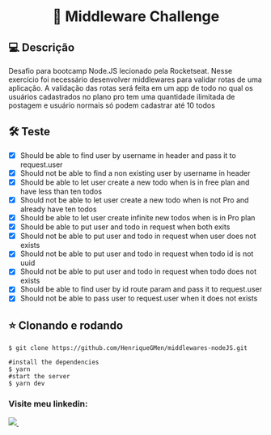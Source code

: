 <h1 align=center> 🚀 Middleware Challenge </h1>


## 💻 Descrição

Desafio para bootcamp Node.JS lecionado pela Rocketseat. Nesse exercício foi necessário desenvolver middlewares para validar rotas de uma aplicação. 
A validação das rotas será feita em um app de todo no qual os usuários cadastrados no plano pro tem uma quantidade ilimitada de postagem e usuário normais só podem cadastrar até 10 todos

## 🛠️ Teste
- [x] Should be able to find user by username in header and pass it to request.user
- [x] Should not be able to find a non existing user by username in header
- [x] Should be able to let user create a new todo when is in free plan and have less than ten todos
- [x] Should not be able to let user create a new todo when is not Pro and already have ten todos
- [x] Should be able to let user create infinite new todos when is in Pro plan
- [x] Should be able to put user and todo in request when both exits
- [x] Should not be able to put user and todo in request when user does not exists
- [x] Should not be able to put user and todo in request when todo id is not uuid
- [x] Should not be able to put user and todo in request when todo does not exists
- [x] Should be able to find user by id route param and pass it to request.user
- [x] Should not be able to pass user to request.user when it does not exists

## ⭐ Clonando e rodando
```
$ git clone https://github.com/HenriqueGMen/middlewares-nodeJS.git
```

```
#install the dependencies
$ yarn
#start the server
$ yarn dev
```

### Visite meu linkedin:
  <a href="https://www.linkedin.com/in/carlos-henrique-gomes-mendon%C3%A7a-8614aa93/">
    <img src="https://img.shields.io/badge/linkedin-%230077B5.svg?&style=for-the-badge&logo=linkedin&logoColor=white" />
  </a>&nbsp;&nbsp;
